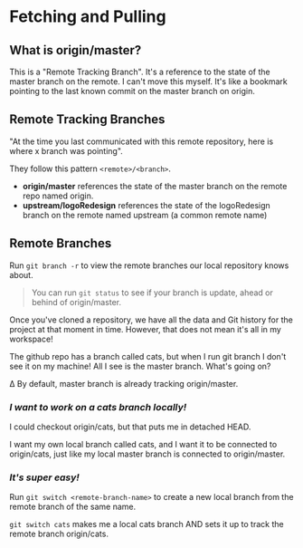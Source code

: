 # Fetching and Pulling

## What is origin/master?

This is a "Remote Tracking Branch". It's a reference to the state of the master branch on the remote. I can't move this myself. It's like a bookmark pointing to the last known commit on the master branch on origin.

## Remote Tracking Branches

"At the time you last communicated with this remote repository, here is where x branch was pointing".

They follow this pattern `<remote>/<branch>`.

- **origin/master** references the state of the master branch on the remote repo named origin.
- **upstream/logoRedesign** references the state of the logoRedesign branch on the remote named upstream (a common remote name)

## Remote Branches

Run `git branch -r` to view the remote branches our local repository knows about.

> You can run `git status` to see if your branch is update, ahead or behind of origin/master.

Once you've cloned a repository, we have all the data and Git history for the project at that moment in time. However, that does not mean it's all in my workspace!

The github repo has a branch called cats, but when I run git branch I don't see it on my machine! All I see is the master branch. What's going on?

∆ By default, master branch is already tracking origin/master.

### _I want to work on a cats branch locally!_

I could checkout origin/cats, but that puts me in detached HEAD.

I want my own local branch called cats, and I want it to be connected to origin/cats, just like my local master branch is connected to origin/master.

### _It's super easy!_

Run `git switch <remote-branch-name>` to create a new local branch from the remote branch of the same name.

`git switch cats` makes me a local cats branch AND sets it up to track the remote branch origin/cats.
